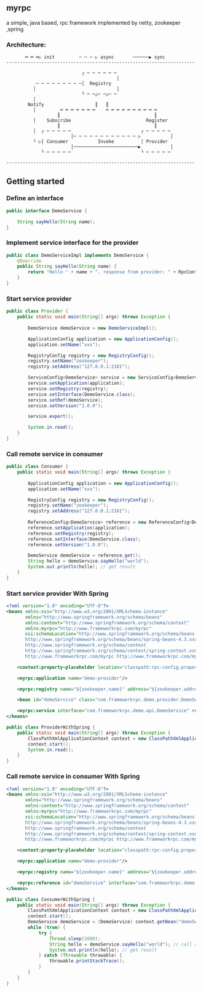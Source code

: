 ## myrpc
a simple, java based, rpc framework implemented by netty, zookeeper ,spring

###  Architecture:

           ═ ═ ═▷ init         ─ ─ ─ ▷ async       ──────▶ sync
    ----------------------------------------------------------------------

                                ┌ ─ ─ ─ ─ ─ ─ 
                                             │
               ─ ─ ─ ─ ─ ─ ─ ─ ─│  Registry  
              │                              │                         
                                └ ─ ─△─ ─△─ ─                          
              │                                                           
            Notify                   ║   ║                           
              │         ═ ═ ═ ═ ═ ═ ═    ═ ═ ═ ═ ═ ═ ═ ═ ═ ═        
                       ║                                   ║             
              │    Subscribe                            Register         
                       ║                                   ║             
              │  ┌ ─ ─ ─ ─ ─                          ┌ ─ ─ ─ ─ ─    
                            │─ ─ ─ ─ ─ ─ ─ ─ ─ ─ ─ ─ ▷           │   
              └ ▷│ Consumer           Invoke          │ Provider   
                            │────────────────────────▶           │
                 └ ─ ─ ─ ─ ─                          └ ─ ─ ─ ─ ─ 

    ----------------------------------------------------------------------

## Getting started
### Define an interface

```java
public interface DemoService {

	String sayHello(String name);
}
```

### Implement service interface for the provider
```java
public class DemoServiceImpl implements DemoService {
	@Override
	public String sayHello(String name) {
		return "Hello " + name + ", response from provider: " + RpcContext.getContext().getRequesterId();
	}
}
```
### Start service provider
```java
public class Provider {
	public static void main(String[] args) throws Exception {
	
		DemoService demoService = new DemoServiceImpl();

		ApplicationConfig application = new ApplicationConfig();
		application.setName("xxx");

		RegistryConfig registry = new RegistryConfig();
		registry.setName("zookeeper");
		registry.setAddress("127.0.0.1:2181");

		ServiceConfig<DemoService> service = new ServiceConfig<DemoService>();
		service.setApplication(application);
		service.setRegistry(registry);
		service.setInterface(DemoService.class);
		service.setRef(demoService);
		service.setVersion("1.0.0");

		service.export();

		System.in.read();
	}
}
```

### Call remote service in consumer
```java
public class Consumer {
	public static void main(String[] args) throws Exception {
	
		ApplicationConfig application = new ApplicationConfig();
		application.setName("xxx");

		RegistryConfig registry = new RegistryConfig();
		registry.setName("zookeeper");
		registry.setAddress("127.0.0.1:2181");
	
		ReferenceConfig<DemoService> reference = new ReferenceConfig<DemoService>();
		reference.setApplication(application);
		reference.setRegistry(registry);
		reference.setInterface(DemoService.class);
		reference.setVersion("1.0.0");

		DemoService demoService = reference.get();
		String hello = demoService.sayHello("world"); 
		System.out.println(hello); // get result
	}
}
```

### Start service provider With Spring
```xml
<?xml version="1.0" encoding="UTF-8"?>
<beans xmlns:xsi="http://www.w3.org/2001/XMLSchema-instance"
       xmlns="http://www.springframework.org/schema/beans" 
	   xmlns:context="http://www.springframework.org/schema/context"
       xmlns:myrpc="http://www.frameworkrpc.com/myrpc"
       xsi:schemaLocation="http://www.springframework.org/schema/beans 
	   http://www.springframework.org/schema/beans/spring-beans-4.3.xsd 
	   http://www.springframework.org/schema/context 
	   http://www.springframework.org/schema/context/spring-context.xsd 
	   http://www.frameworkrpc.com/myrpc http://www.frameworkrpc.com/myrpc/myrpc.xsd">

    <context:property-placeholder location="classpath:rpc-config.properties"/>

    <myrpc:application name="demo-provider"/>

    <myrpc:registry name="${zookeeper.name}" address="${zookeeper.address}"/>

    <bean id="demoService" class="com.frameworkrpc.demo.provider.DemoServiceImpl"/>

    <myrpc:service interface="com.frameworkrpc.demo.api.DemoService" ref="demoService"/>
</beans>
```
```java
public class ProviderWithSpring {
	public static void main(String[] args) throws Exception {
		ClassPathXmlApplicationContext context = new ClassPathXmlApplicationContext(new String[]{"myrpc-demo-provider.xml"});
		context.start();
		System.in.read();
	}
}
```
 
### Call remote service in consumer With Spring
```xml
<?xml version="1.0" encoding="UTF-8"?>
<beans xmlns:xsi="http://www.w3.org/2001/XMLSchema-instance"
       xmlns="http://www.springframework.org/schema/beans" 
	   xmlns:context="http://www.springframework.org/schema/context"
       xmlns:myrpc="http://www.frameworkrpc.com/myrpc"
       xsi:schemaLocation="http://www.springframework.org/schema/beans 
	   http://www.springframework.org/schema/beans/spring-beans-4.3.xsd 
	   http://www.springframework.org/schema/context 
	   http://www.springframework.org/schema/context/spring-context.xsd 
	   http://www.frameworkrpc.com/myrpc http://www.frameworkrpc.com/myrpc/myrpc.xsd">

    <context:property-placeholder location="classpath:rpc-config.properties"/>

    <myrpc:application name="demo-provider"/>

    <myrpc:registry name="${zookeeper.name}" address="${zookeeper.address}"/>

    <myrpc:reference id="demoService" interface="com.frameworkrpc.demo.api.DemoService"/>
</beans>
```
```java
public class ConsumerWithSpring {
	public static void main(String[] args) throws Exception {
		ClassPathXmlApplicationContext context = new ClassPathXmlApplicationContext(new String[]{"myrpc-demo-consumer.xml"});
		context.start();
		DemoService demoService = (DemoService) context.getBean("demoService"); // get remote service proxy
		while (true) {
			try {
				Thread.sleep(1000);
				String hello = demoService.sayHello("world"); // call remote method
				System.out.println(hello); // get result
			} catch (Throwable throwable) {
				throwable.printStackTrace();
			}
		}
	}
}
```
